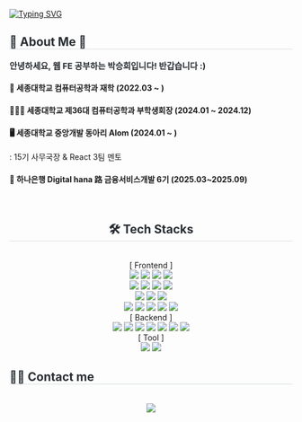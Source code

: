 [![Typing SVG](https://readme-typing-svg.demolab.com?font=Fira+Code&duration=4000&pause=1000&color=FFB2FC&width=435&lines=Hi%2C+I'm+SeungHui+%E1%83%B1%CC%92%D5%9E+%CC%B3%E1%B4%97+%CC%AB+%E1%B4%97+%CC%B3%D5%9E%EA%92%B1)](https://git.io/typing-svg)
<div align= "center">
    </div>
    <div style="text-align: left;"> 
    <h2 style="border-bottom: 1px solid #d8dee4; color: #282d33;"> 🐣 About Me 🐣 </h2>  
    <div style="font-weight: 700; font-size: 15px; text-align: left; color: #282d33;"> 안녕하세요, 웹 FE 공부하는 박승희입니다! 반갑습니다 :) </div>
    <h4>🏫 세종대학교 컴퓨터공학과 재학 (2022.03 ~ )</h4>
    <h4>💁🏻‍♀️ 세종대학교 제36대 컴퓨터공학과 부학생회장 (2024.01 ~ 2024.12)</h4>
    <h4>🖥️ 세종대학교 중앙개발 동아리 Alom (2024.01 ~ )</h4> : 15기 사무국장 & React 3팀 멘토
    <h4>🏦 하나은행 Digital hana 路 금융서비스개발 6기 (2025.03~2025.09)</h4>
    </div>
    <br>
    <div style="text-align: center;">
    <h2 style="border-bottom: 1px solid #d8dee4; color: #282d33;"> 🛠️ Tech Stacks </h2> <br>
        <div align="center">
            [ Frontend ]<br>
            <img src="https://img.shields.io/badge/html5-%23E34F26.svg?style=for-the-badge&logo=html5&logoColor=white">
            <img src="https://img.shields.io/badge/css3-%231572B6.svg?style=for-the-badge&logo=css3&logoColor=white">
            <img src="https://img.shields.io/badge/javascript-%23323330.svg?style=for-the-badge&logo=javascript&logoColor=%23F7DF1E">
            <img src="https://img.shields.io/badge/typescript-%23007ACC.svg?style=for-the-badge&logo=typescript&logoColor=white"><br>
            <img src="https://img.shields.io/badge/react-%2320232a.svg?style=for-the-badge&logo=react&logoColor=%2361DAFB">
            <img src="https://img.shields.io/badge/Next-black?style=for-the-badge&logo=next.js&logoColor=white">
            <img src="https://img.shields.io/badge/react_native-%2320232a.svg?style=for-the-badge&logo=react&logoColor=%2361DAFB">
            <img src="https://img.shields.io/badge/unity-%23000000.svg?style=for-the-badge&logo=unity&logoColor=white"><br>
            <img src="https://img.shields.io/badge/-React%20Query-FF4154?style=for-the-badge&logo=react%20query&logoColor=white">
            <img src="https://img.shields.io/badge/React_Router-CA4245?style=for-the-badge&logo=react-router&logoColor=white">
            <img src="https://camo.githubusercontent.com/cefec4c217031aa14e2e768ffe2bb2404be6aa672d72a01ac654d34d9c79baf0/68747470733a2f2f696d672e736869656c64732e696f2f62616467652f53746f7279626f6f6b2d4646343738353f7374796c653d666f722d7468652d6261646765266c6f676f3d53746f7279626f6f6b266c6f676f436f6c6f723d7768697465"><br>
            <img src="https://img.shields.io/badge/styled--components-DB7093?style=for-the-badge&logo=styled-components&logoColor=white">
            <img src="https://img.shields.io/badge/tailwindcss-%2338B2AC.svg?style=for-the-badge&logo=tailwind-css&logoColor=white">
            <img src="https://img.shields.io/badge/MUI-%230081CB.svg?style=for-the-badge&logo=mui&logoColor=white">
            <img src="https://img.shields.io/badge/-AntDesign-%230170FE?style=for-the-badge&logo=ant-design&logoColor=white">
            <img src="https://img.shields.io/badge/vite-%23646CFF.svg?style=for-the-badge&logo=vite&logoColor=white">
        </div>
        <div align="center">
            [ Backend ]<br>
            <img src="https://img.shields.io/badge/node.js-6DA55F?style=for-the-badge&logo=node.js&logoColor=white">
            <img src="https://img.shields.io/badge/spring-%236DB33F.svg?style=for-the-badge&logo=spring&logoColor=white">
            <img src="https://img.shields.io/badge/Prisma-3982CE?style=for-the-badge&logo=Prisma&logoColor=white">
            <img src="https://img.shields.io/badge/MongoDB-%234ea94b.svg?style=for-the-badge&logo=mongodb&logoColor=white">
            <img src="https://img.shields.io/badge/mysql-4479A1.svg?style=for-the-badge&logo=mysql&logoColor=white">
            <img src="https://img.shields.io/badge/redis-%23DD0031.svg?style=for-the-badge&logo=redis&logoColor=white">
            <img src="https://img.shields.io/badge/postgres-%23316192.svg?style=for-the-badge&logo=postgresql&logoColor=white">
        </div>
        <div align="center">
            [ Tool ]<br>
            <img src="https://img.shields.io/badge/adobe%20illustrator-%23FF9A00.svg?style=for-the-badge&logo=adobe%20illustrator&logoColor=white">
            <img src="https://img.shields.io/badge/figma-%23F24E1E.svg?style=for-the-badge&logo=figma&logoColor=white">
        </div>
    </div>
    <div style="text-align: left;">
    <h2 style="border-bottom: 1px solid #d8dee4; color: #282d33;"> 🧑‍💻 Contact me </h2> <br> 
    <div align= "center"> <a href=mailto:ridia05031@gmail.com> <img src="https://img.shields.io/badge/Gmail-EA4335?style=flat-square&logo=Gmail&logoColor=white&link=mailto:ridia05031@gmail.com"> </a>
          </div>  <br> 
    <div align= "center">  </div> 
    </div>
    <div style="text-align: left;"> 
    </div>
    
